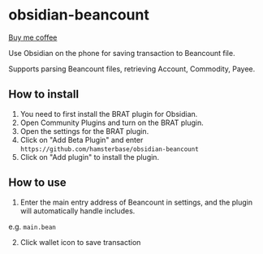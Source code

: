 # obsidian-beancount

[Buy me coffee](https://www.buymeacoffee.com/hamsterbase)

Use Obsidian on the phone for saving transaction to Beancount file.

Supports parsing Beancount files, retrieving Account, Commodity, Payee.

## How to install

1. You need to first install the BRAT plugin for Obsidian.
2. Open Community Plugins and turn on the BRAT plugin.
3. Open the settings for the BRAT plugin.
4. Click on "Add Beta Plugin" and enter `https://github.com/hamsterbase/obsidian-beancount`
5. Click on "Add plugin" to install the plugin.

## How to use

1. Enter the main entry address of Beancount in settings, and the plugin will automatically handle includes.

e.g. `main.bean`

2. Click wallet icon to save transaction
